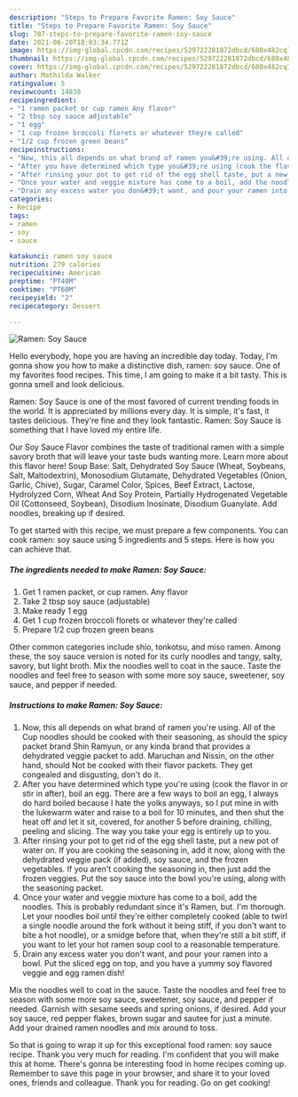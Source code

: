 ```yaml
---
description: "Steps to Prepare Favorite Ramen: Soy Sauce"
title: "Steps to Prepare Favorite Ramen: Soy Sauce"
slug: 707-steps-to-prepare-favorite-ramen-soy-sauce
date: 2021-06-20T18:03:34.771Z
image: https://img-global.cpcdn.com/recipes/529722281872dbcd/680x482cq70/ramen-soy-sauce-recipe-main-photo.jpg
thumbnail: https://img-global.cpcdn.com/recipes/529722281872dbcd/680x482cq70/ramen-soy-sauce-recipe-main-photo.jpg
cover: https://img-global.cpcdn.com/recipes/529722281872dbcd/680x482cq70/ramen-soy-sauce-recipe-main-photo.jpg
author: Mathilda Walker
ratingvalue: 5
reviewcount: 14838
recipeingredient:
- "1 ramen packet or cup ramen Any flavor"
- "2 tbsp soy sauce adjustable"
- "1 egg"
- "1 cup frozen broccoli florets or whatever theyre called"
- "1/2 cup frozen green beans"
recipeinstructions:
- "Now, this all depends on what brand of ramen you&#39;re using. All of the Cup noodles should be cooked with their seasoning, as should the spicy packet brand Shin Ramyun, or any kinda brand that provides a dehydrated veggie packet to add. Maruchan and Nissin, on the other hand, should Not be cooked with their flavor packets. They get congealed and disgusting, don&#39;t do it."
- "After you have determined which type you&#39;re using (cook the flavor in or stir in after), boil an egg. There are a few ways to boil an egg, I always do hard boiled because I hate the yolks anyways, so I put mine in with the lukewarm water and raise to a boil for 10 minutes, and then shut the heat off and let it sit, covered, for another 5 before draining, chilling, peeling and slicing. The way you take your egg is entirely up to you."
- "After rinsing your pot to get rid of the egg shell taste, put a new pot of water on. If you are cooking the seasoning in, add it now, along with the dehydrated veggie pack (if added), soy sauce, and the frozen vegetables. If you aren&#39;t cooking the seasoning in, then just add the frozen veggies. Put the soy sauce into the bowl you&#39;re using, along with the seasoning packet."
- "Once your water and veggie mixture has come to a boil, add the noodles. This is probably redundant since it&#39;s Ramen, but. I&#39;m thorough. Let your noodles boil until they&#39;re either completely cooked (able to twirl a single noodle around the fork without it being stiff, if you don&#39;t want to bite a hot noodle), or a smidge before that, when they&#39;re still a bit stiff, if you want to let your hot ramen soup cool to a reasonable temperature."
- "Drain any excess water you don&#39;t want, and pour your ramen into a bowl. Put the sliced egg on top, and you have a yummy soy flavored veggie and egg ramen dish!"
categories:
- Recipe
tags:
- ramen
- soy
- sauce

katakunci: ramen soy sauce 
nutrition: 279 calories
recipecuisine: American
preptime: "PT40M"
cooktime: "PT60M"
recipeyield: "2"
recipecategory: Dessert

---
```



![Ramen: Soy Sauce](https://img-global.cpcdn.com/recipes/529722281872dbcd/680x482cq70/ramen-soy-sauce-recipe-main-photo.jpg)

Hello everybody, hope you are having an incredible day today. Today, I'm gonna show you how to make a distinctive dish, ramen: soy sauce. One of my favorites food recipes. This time, I am going to make it a bit tasty. This is gonna smell and look delicious.

Ramen: Soy Sauce is one of the most favored of current trending foods in the world. It is appreciated by millions every day. It is simple, it's fast, it tastes delicious. They're fine and they look fantastic. Ramen: Soy Sauce is something that I have loved my entire life.

Our Soy Sauce Flavor combines the taste of traditional ramen with a simple savory broth that will leave your taste buds wanting more. Learn more about this flavor here! Soup Base: Salt, Dehydrated Soy Sauce (Wheat, Soybeans, Salt, Maltodextrin), Monosodium Glutamate, Dehydrated Vegetables (Onion, Garlic, Chive), Sugar, Caramel Color, Spices, Beef Extract, Lactose, Hydrolyzed Corn, Wheat And Soy Protein, Partially Hydrogenated Vegetable Oil (Cottonseed, Soybean), Disodium Inosinate, Disodium Guanylate. Add noodles, breaking up if desired.


To get started with this recipe, we must prepare a few components. You can cook ramen: soy sauce using 5 ingredients and 5 steps. Here is how you can achieve that.

<!--inarticleads1-->

##### The ingredients needed to make Ramen: Soy Sauce:

1. Get 1 ramen packet, or cup ramen. Any flavor
1. Take 2 tbsp soy sauce (adjustable)
1. Make ready 1 egg
1. Get 1 cup frozen broccoli florets or whatever they&#39;re called
1. Prepare 1/2 cup frozen green beans


Other common categories include shio, tonkotsu, and miso ramen. Among these, the soy sauce version is noted for its curly noodles and tangy, salty, savory, but light broth. Mix the noodles well to coat in the sauce. Taste the noodles and feel free to season with some more soy sauce, sweetener, soy sauce, and pepper if needed. 

<!--inarticleads2-->

##### Instructions to make Ramen: Soy Sauce:

1. Now, this all depends on what brand of ramen you&#39;re using. All of the Cup noodles should be cooked with their seasoning, as should the spicy packet brand Shin Ramyun, or any kinda brand that provides a dehydrated veggie packet to add. Maruchan and Nissin, on the other hand, should Not be cooked with their flavor packets. They get congealed and disgusting, don&#39;t do it.
1. After you have determined which type you&#39;re using (cook the flavor in or stir in after), boil an egg. There are a few ways to boil an egg, I always do hard boiled because I hate the yolks anyways, so I put mine in with the lukewarm water and raise to a boil for 10 minutes, and then shut the heat off and let it sit, covered, for another 5 before draining, chilling, peeling and slicing. The way you take your egg is entirely up to you.
1. After rinsing your pot to get rid of the egg shell taste, put a new pot of water on. If you are cooking the seasoning in, add it now, along with the dehydrated veggie pack (if added), soy sauce, and the frozen vegetables. If you aren&#39;t cooking the seasoning in, then just add the frozen veggies. Put the soy sauce into the bowl you&#39;re using, along with the seasoning packet.
1. Once your water and veggie mixture has come to a boil, add the noodles. This is probably redundant since it&#39;s Ramen, but. I&#39;m thorough. Let your noodles boil until they&#39;re either completely cooked (able to twirl a single noodle around the fork without it being stiff, if you don&#39;t want to bite a hot noodle), or a smidge before that, when they&#39;re still a bit stiff, if you want to let your hot ramen soup cool to a reasonable temperature.
1. Drain any excess water you don&#39;t want, and pour your ramen into a bowl. Put the sliced egg on top, and you have a yummy soy flavored veggie and egg ramen dish!


Mix the noodles well to coat in the sauce. Taste the noodles and feel free to season with some more soy sauce, sweetener, soy sauce, and pepper if needed. Garnish with sesame seeds and spring onions, if desired. Add your soy sauce, red pepper flakes, brown sugar and sautee for just a minute. Add your drained ramen noodles and mix around to toss. 

So that is going to wrap it up for this exceptional food ramen: soy sauce recipe. Thank you very much for reading. I'm confident that you will make this at home. There's gonna be interesting food in home recipes coming up. Remember to save this page in your browser, and share it to your loved ones, friends and colleague. Thank you for reading. Go on get cooking!
